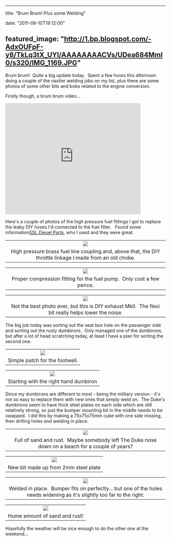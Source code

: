 
---
title: "Brum Brum! Plus some Welding"

date: "2011-08-10T19:12:00"

featured_image: "http://1.bp.blogspot.com/-AdxOUFpF-y8/TkLq3tX_UYI/AAAAAAAACVs/UDea684MmI0/s320/IMG_1169.JPG"
---


Brum brum!  Quite a big update today.  Spent a few hours this afternoon doing a couple of the nastier welding jobs on my list, plus there are some photos of some other bits and bobs related to the engine conversion.

Firstly though, a brum brum video...
<iframe allowfullscreen="" frameborder="0" height="349" src="http://www.youtube.com/embed/ALbnXX5yo3s?hl=en&fs=1" width="425"></iframe>

Here's a couple of photos of the high pressure fuel fittings I got to replace the leaky DIY hoses I'd connected to the fuel filter.   Found some information<a href="http://www.ssldieselparts.co.uk/">SSL Diesel Parts</a>, who I used and they were great.
<table align="center" cellpadding="0" cellspacing="0" style="margin-left: auto; margin-right: auto; text-align: center;"><tbody>
 <tr><td style="text-align: center;"><a href="http://1.bp.blogspot.com/-AdxOUFpF-y8/TkLq3tX_UYI/AAAAAAAACVs/UDea684MmI0/s1600/IMG_1169.JPG"><img src="/images/brum-brum-plus-some-welding/IMG_1169.JPG"/></a></td></tr>
 <tr><td style="text-align: center;">High pressure brass fuel line coupling and, above that, the DIY throttle linkage I made from an old choke.</td></tr>
 </tbody></table><table align="center" cellpadding="0" cellspacing="0" style="margin-left: auto; margin-right: auto; text-align: center;"><tbody>
 <tr><td style="text-align: center;"><a href="http://2.bp.blogspot.com/-B8V__VOWoN8/TkLrGvoi0aI/AAAAAAAACVw/iVJTpj-lj0k/s1600/IMG_1170.JPG"><img src="/images/brum-brum-plus-some-welding/IMG_1170.JPG"/></a></td></tr>
 <tr><td style="text-align: center;">Proper compression fitting for the fuel pump.  Only cost a few pence.</td></tr>
 </tbody></table><table align="center" cellpadding="0" cellspacing="0" style="margin-left: auto; margin-right: auto; text-align: center;"><tbody>
 <tr><td style="text-align: center;"><a href="http://1.bp.blogspot.com/-goFl3JLfs1M/TkLrrjB1C0I/AAAAAAAACV0/cF1_5YIuEhU/s1600/IMG_1167.JPG"><img src="/images/brum-brum-plus-some-welding/IMG_1167.JPG"/></a></td></tr>
 <tr><td style="text-align: center;">Not the best photo ever, but this is DIY exhaust MkII.  The flexi bit really helps lower the noise.</td></tr>
 </tbody></table>The big job today was sorting out the seat box hole on the passenger side and sorting out the rusty dumbirons.  Only managed one of the dumbirons, but after a lot of head scratching today, at least I have a plan for sorting the second one.

<table align="center" cellpadding="0" cellspacing="0" style="margin-left: auto; margin-right: auto; text-align: center;"><tbody>
 <tr><td style="text-align: center;"><a href="http://3.bp.blogspot.com/-4-_MR_dXPAk/TkLtBe8GhlI/AAAAAAAACWE/HtZ9bu23eKg/s1600/IMG_1164.JPG"><img src="/images/brum-brum-plus-some-welding/IMG_1164.JPG"/></a></td></tr>
 <tr><td style="text-align: center;">Simple patch for the footwell.</td></tr>
 </tbody></table><table align="center" cellpadding="0" cellspacing="0" style="margin-left: auto; margin-right: auto; text-align: center;"><tbody>
 <tr><td style="text-align: center;"><a href="http://4.bp.blogspot.com/-qk7ecvwFfoM/TkLs1wyeOQI/AAAAAAAACV4/AsJZQNNEZrA/s1600/IMG_1152.JPG"><img src="/images/brum-brum-plus-some-welding/IMG_1152.JPG"/></a></td></tr>
 <tr><td style="text-align: center;">Starting with the right hand dumbiron</td></tr>
 </tbody></table>Since my dumbirons are different to most - being the military version - it's not so easy to replace them with new ones that simply weld on.  The Duke's dumbirons seem to have thick steel plates on each side which are still relatively strong, so just the bumper mounting bit in the middle needs to be swapped.  I did this by making a 75x75x75mm cube with one side missing, then drilling holes and welding in place.

<table align="center" cellpadding="0" cellspacing="0" style="margin-left: auto; margin-right: auto; text-align: center;"><tbody>
 <tr><td style="text-align: center;"><a href="http://2.bp.blogspot.com/-MG9HaYOeb1A/TkLs3MsT6CI/AAAAAAAACV8/naEvA6Aj6pc/s1600/IMG_1153.JPG"><img src="/images/brum-brum-plus-some-welding/IMG_1153.JPG"/></a></td></tr>
 <tr><td style="text-align: center;">Full of sand and rust.  Maybe somebody left The Duke nose down on a beach for a couple of years?</td></tr>
 </tbody></table>
<table align="center" cellpadding="0" cellspacing="0" style="margin-left: auto; margin-right: auto; text-align: center;"><tbody>
 <tr><td style="text-align: center;"><a href="http://3.bp.blogspot.com/-J_66T3KnLEI/TkLtARFh49I/AAAAAAAACWA/ArE_4-Dupk0/s1600/IMG_1157.JPG"><img src="/images/brum-brum-plus-some-welding/IMG_1157.JPG"/></a></td></tr>
 <tr><td style="text-align: center;">New bit made up from 2mm steel plate</td></tr>
 </tbody></table>
<table align="center" cellpadding="0" cellspacing="0" style="margin-left: auto; margin-right: auto; text-align: center;"><tbody>
 <tr><td style="text-align: center;"><a href="http://2.bp.blogspot.com/-Vrp6VtFcrcE/TkLtCYWnwLI/AAAAAAAACWI/T4m8plbGxxQ/s1600/IMG_1162.JPG"><img src="/images/brum-brum-plus-some-welding/IMG_1162.JPG"/></a></td></tr>
 <tr><td style="text-align: center;">Welded in place.  Bumper fits on perfectly... but one of the holes needs widening as it's slightly too far to the right.</td></tr>
 </tbody></table>
<table align="center" cellpadding="0" cellspacing="0" style="margin-left: auto; margin-right: auto; text-align: center;"><tbody>
 <tr><td style="text-align: center;"><a href="http://2.bp.blogspot.com/-i223LLLmoMQ/TkLtDbZtnsI/AAAAAAAACWM/HlHNde1Q9dw/s1600/IMG_1173.JPG"><img src="/images/brum-brum-plus-some-welding/IMG_1173.JPG"/></a></td></tr>
 <tr><td style="text-align: center;">Hume amount of sand and rust!</td></tr>
 </tbody></table>Hopefully the weather will be nice enough to do the other one at the weekend...

